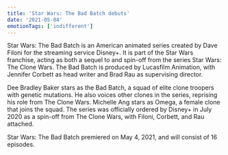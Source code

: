 ```yaml
---
title: 'Star Wars: The Bad Batch debuts'
date: '2021-05-04'
emotionTags: ['indifferent']
---
```


Star Wars: The Bad Batch is an American animated series created by Dave Filoni for the streaming service Disney+. It is part of the Star Wars franchise, acting as both a sequel to and spin-off from the series Star Wars: The Clone Wars. The Bad Batch is produced by Lucasfilm Animation, with Jennifer Corbett as head writer and Brad Rau as supervising director.

Dee Bradley Baker stars as the Bad Batch, a squad of elite clone troopers with genetic mutations. He also voices other clones in the series, reprising his role from The Clone Wars. Michelle Ang stars as Omega, a female clone that joins the squad. The series was officially ordered by Disney+ in July 2020 as a spin-off from The Clone Wars, with Filoni, Corbett, and Rau attached.

Star Wars: The Bad Batch premiered on May 4, 2021, and will consist of 16 episodes. 